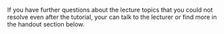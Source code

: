 If you have further questions about the lecture topics that you could not resolve even after the tutorial, your can talk to the lecturer or find more in the handout section below.
<include class="book" name="Finding help" src="../../handbook/appendixD-help.md" dynamic />

